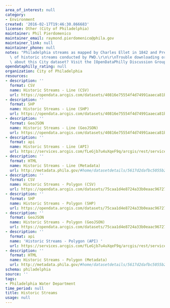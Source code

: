 ```yaml
---
area_of_interest: null
category:
- Environment
created: '2016-02-17T19:46:30.866683'
license: Other (City of Philadelphia)
maintainer: Phil Pierdomenico
maintainer_email: raymond.pierdomenico@phila.gov
maintainer_link: null
maintainer_phone: null
notes: "Philadelphia streams as mapped by Charles Ellet in 1842 and Previous study\
  \ of historic streams conducted by PWD.\r\n\r\nTrouble downloading or have questions\
  \ about this City dataset? Visit the [OpenDataPhilly Discussion Group](http://www.phila.gov/data/discuss/)"
opendataphilly_rating: null
organization: City of Philadelphia
resources:
- description: ''
  format: CSV
  name: Historic Streams - Line (CSV)
  url: https://opendata.arcgis.com/datasets/40816e75554f4d74991aaeca81b5bd26_0.csv
- description: ''
  format: SHP
  name: Historic Streams - Line (SHP)
  url: https://opendata.arcgis.com/datasets/40816e75554f4d74991aaeca81b5bd26_0.zip
- description: ''
  format: GeoJSON
  name: Historic Streams - Line (GeoJSON)
  url: https://opendata.arcgis.com/datasets/40816e75554f4d74991aaeca81b5bd26_0.geojson
- description: ''
  format: api
  name: Historic Streams - Line (API)
  url: https://services.arcgis.com/fLeGjb7u4uXqeF9q/arcgis/rest/services/HistoricStreams_Arc/FeatureServer/0/query?outFields=*&where=1%3D1
- description: ''
  format: HTML
  name: Historic Streams - Line (Metadata)
  url: http://metadata.phila.gov/#home/datasetdetails/5617d2dafbc5055b2b20f416/representationdetails/5617fe4de1618da03c3e12e4/
- description: ''
  format: CSV
  name: Historic Streams - Polygon (CSV)
  url: https://opendata.arcgis.com/datasets/75caa1d4e8724a33b0eaac967271a9d4_0.csv
- description: ''
  format: SHP
  name: Historic Streams - Polygon (SHP)
  url: https://opendata.arcgis.com/datasets/75caa1d4e8724a33b0eaac967271a9d4_0.zip
- description: ''
  format: GeoJSON
  name: Historic Streams - Polygon (GeoJSON)
  url: https://opendata.arcgis.com/datasets/75caa1d4e8724a33b0eaac967271a9d4_0.geojson
- description: ''
  format: api
  name: 'Historic Streams - Polygon (API) '
  url: https://services.arcgis.com/fLeGjb7u4uXqeF9q/arcgis/rest/services/HistoricStreams_Poly/FeatureServer/0/query?outFields=*&where=1%3D1
- description: ''
  format: HTML
  name: Historic Streams - Polygon (Metadata)
  url: http://metadata.phila.gov/#home/datasetdetails/5617d2dafbc5055b2b20f416/representationdetails/5617fea5cf9bd9e60261d92e/
schema: philadelphia
source: ''
tags:
- Philadelphia Water Department
time_period: null
title: Historic Streams
usage: null
---
```

